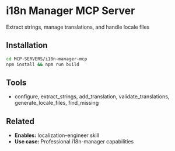 # i18n Manager MCP Server

Extract strings, manage translations, and handle locale files

## Installation

```bash
cd MCP-SERVERS/i18n-manager-mcp
npm install && npm run build
```

## Tools

- configure, extract_strings, add_translation, validate_translations, generate_locale_files, find_missing

## Related

- **Enables:** localization-engineer skill
- **Use case:** Professional i18n-manager capabilities
